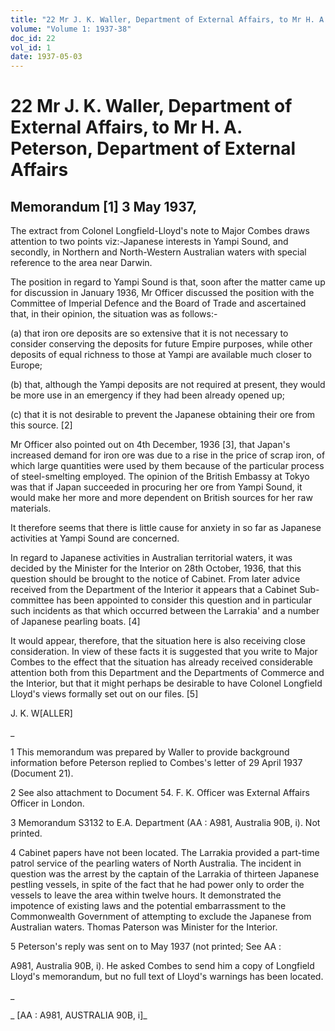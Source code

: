 ```yaml
---
title: "22 Mr J. K. Waller, Department of External Affairs, to Mr H. A. Peterson, Department of External Affairs"
volume: "Volume 1: 1937-38"
doc_id: 22
vol_id: 1
date: 1937-05-03
---
```


# 22 Mr J. K. Waller, Department of External Affairs, to Mr H. A. Peterson, Department of External Affairs

## Memorandum [1] 3 May 1937,

The extract from Colonel Longfield-Lloyd's note to Major Combes draws attention to two points viz:-Japanese interests in Yampi Sound, and secondly, in Northern and North-Western Australian waters with special reference to the area near Darwin.

The position in regard to Yampi Sound is that, soon after the matter came up for discussion in January 1936, Mr Officer discussed the position with the Committee of Imperial Defence and the Board of Trade and ascertained that, in their opinion, the situation was as follows:-

(a) that iron ore deposits are so extensive that it is not necessary to consider conserving the deposits for future Empire purposes, while other deposits of equal richness to those at Yampi are available much closer to Europe;

(b) that, although the Yampi deposits are not required at present, they would be more use in an emergency if they had been already opened up;

(c) that it is not desirable to prevent the Japanese obtaining their ore from this source. [2]

Mr Officer also pointed out on 4th December, 1936 [3], that Japan's increased demand for iron ore was due to a rise in the price of scrap iron, of which large quantities were used by them because of the particular process of steel-smelting employed. The opinion of the British Embassy at Tokyo was that if Japan succeeded in procuring her ore from Yampi Sound, it would make her more and more dependent on British sources for her raw materials.

It therefore seems that there is little cause for anxiety in so far as Japanese activities at Yampi Sound are concerned.

In regard to Japanese activities in Australian territorial waters, it was decided by the Minister for the Interior on 28th October, 1936, that this question should be brought to the notice of Cabinet. From later advice received from the Department of the Interior it appears that a Cabinet Sub-committee has been appointed to consider this question and in particular such incidents as that which occurred between the Larrakia' and a number of Japanese pearling boats. [4]

It would appear, therefore, that the situation here is also receiving close consideration. In view of these facts it is suggested that you write to Major Combes to the effect that the situation has already received considerable attention both from this Department and the Departments of Commerce and the Interior, but that it might perhaps be desirable to have Colonel Longfield Lloyd's views formally set out on our files. [5]

J. K. W[ALLER]

_

1 This memorandum was prepared by Waller to provide background information before Peterson replied to Combes's letter of 29 April 1937 (Document 21).

2 See also attachment to Document 54. F. K. Officer was External Affairs Officer in London.

3 Memorandum S3132 to E.A. Department (AA : A981, Australia 90B, i). Not printed.

4 Cabinet papers have not been located. The Larrakia provided a part-time patrol service of the pearling waters of North Australia. The incident in question was the arrest by the captain of the Larrakia of thirteen Japanese pestling vessels, in spite of the fact that he had power only to order the vessels to leave the area within twelve hours. It demonstrated the impotence of existing laws and the potential embarrassment to the Commonwealth Government of attempting to exclude the Japanese from Australian waters. Thomas Paterson was Minister for the Interior.

5 Peterson's reply was sent on to May 1937 (not printed; See AA :

A981, Australia 90B, i). He asked Combes to send him a copy of Longfield Lloyd's memorandum, but no full text of Lloyd's warnings has been located.

_

_ [AA : A981, AUSTRALIA 90B, i]_
